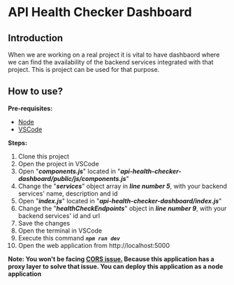 # API Health Checker Dashboard

## Introduction
When we are working on a real project it is vital to have dashbaord where we can find the availability of the backend services integrated with that project.
This is project can be used for that purpose.

## How to use?
**Pre-requisites:**
* [Node](https://nodejs.org/en/download/)
* [VSCode](https://code.visualstudio.com/download)

**Steps:**
1. Clone this project
2. Open the project in VSCode
3. Open "***components.js***" located in "***api-health-checker-dashboard/public/js/components.js***"
4. Change the "***services***" object array in ***line number 5***, with your backend services' name, description and id
5. Open "***index.js***" located in "***api-health-checker-dashboard/index.js***"
6. Change the "***healthCheckEndpoints***" object in ***line number 9***, with your backend services' id and url
7. Save the changes
8. Open the terminal in VSCode
9. Execute this command ***`npm run dev`***
10. Open the web application from http://localhost:5000

**Note: You won't be facing [CORS issue.](https://developer.mozilla.org/en-US/docs/Web/HTTP/CORS) Because this application has a proxy layer to solve that issue. You can deploy this application as a node application**
